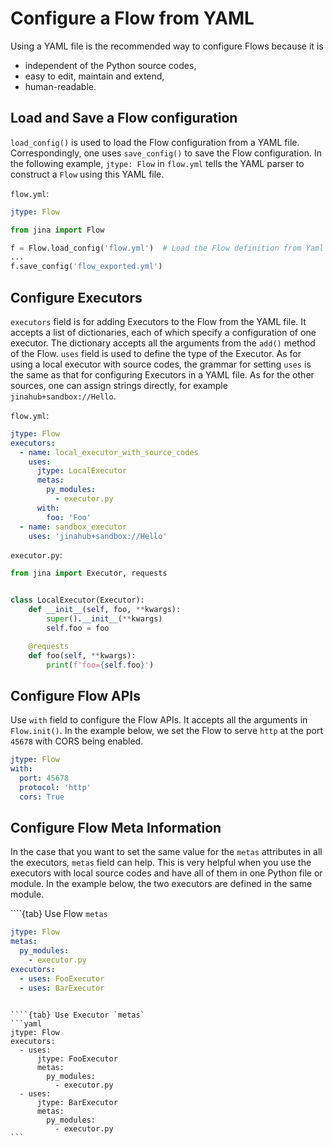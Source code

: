 # Configure a Flow from YAML

Using a YAML file is the recommended way to configure Flows because it is 
- independent of the Python source codes,
- easy to edit, maintain and extend,
- human-readable.

## Load and Save a Flow configuration
`load_config()` is used to load the Flow configuration from a YAML file. Correspondingly, one uses `save_config()`  to 
save the Flow configuration. In the following example, `jtype: Flow` in `flow.yml` tells the YAML parser to construct a 
`Flow` using this YAML file. 

`flow.yml`:

```yaml
jtype: Flow
```

```python
from jina import Flow

f = Flow.load_config('flow.yml')  # Load the Flow definition from Yaml file
...
f.save_config('flow_exported.yml')
```

## Configure Executors
`executors` field is for adding Executors to the Flow from the YAML file. It accepts a list of dictionaries, each of 
which specify a configuration of one executor. The dictionary accepts all the arguments from the `add()` method of the 
Flow. 
`uses` field is used to define the type of the Executor. As for using a local executor with source codes, the grammar 
for setting `uses` is the same as that for configuring Executors in a YAML file. As for the other sources, one can 
assign strings directly, for example `jinahub+sandbox://Hello`. 

`flow.yml`:

```yaml
jtype: Flow
executors:
  - name: local_executor_with_source_codes
    uses: 
      jtype: LocalExecutor
      metas:
        py_modules:
          - executor.py
      with:
        foo: 'Foo'
  - name: sandbox_executor
    uses: 'jinahub+sandbox://Hello'
```

`executor.py`:

```python
from jina import Executor, requests


class LocalExecutor(Executor):
    def __init__(self, foo, **kwargs):
        super().__init__(**kwargs)
        self.foo = foo

    @requests
    def foo(self, **kwargs):
        print(f'foo={self.foo}')
```

## Configure Flow APIs
Use `with` field to configure the Flow APIs. It accepts all the arguments in `Flow.init()`. In the example below, we 
set the Flow to serve `http` at the port `45678` with CORS being enabled.

```yaml
jtype: Flow
with:
  port: 45678
  protocol: 'http'
  cors: True
```

## Configure Flow Meta Information
In the case that you want to set the same value for the `metas` attributes in all the executors, `metas` field can help.
This is very helpful when you use the executors with local source codes and have all of them in one Python file or 
module. In the example below, the two executors are defined in the same module.

````{tab} Use Flow `metas`
```yaml
jtype: Flow
metas:
  py_modules:
    - executor.py
executors:
  - uses: FooExecutor
  - uses: BarExecutor
```
````

````{tab} Use Executor `metas`
```yaml
jtype: Flow
executors:
  - uses:
      jtype: FooExecutor
      metas:
        py_modules:
          - executor.py
  - uses:
      jtype: BarExecutor
      metas:
        py_modules:
          - executor.py
```
````

